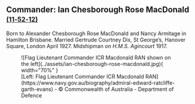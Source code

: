 ## Commander: Ian Chesborough Rose MacDonald <small>[(11‑52‑12)](https://brisbane.discovereverafter.com/profile/31909810 "Go to Memorial Information" )</small>

Born to Alexander Chesborough Rose MacDonald and Nancy Armitage in Hamilton Brisbane. Married Gertrude Courtney Dix, St George’s, Hanover Square, London April 1927. Midshipman on *H.M.S. Agincourt* 1917.

<figure markdown>
  ![Flag Lieutenant Commander ICR Macdonald RAN shown on the left](../assets/ian-chesborough-rose-macdonald.jpg){ width="70%" }
  <figcaption markdown>[Left: Flag Lieutenant Commander ICR Macdonald RAN](https://www.navy.gov.au/biography/admiral-edward-ratcliffe-garth-evans) -  © Commonwealth of Australia - Department of Defence</figcaption>
</figure>

<!--
http://heritage.saintandrews.org.au/ian-chesborough-rose-macdonald/ 
-->